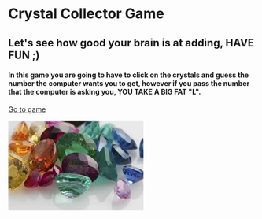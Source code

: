 # Crystal Collector Game

## Let's see how good your brain is at adding, HAVE FUN ;)
#### In this game you are going to have to click on the crystals and guess the number the computer wants you to get, however if you pass the number that the computer is asking you, YOU TAKE A BIG FAT "L".

[Go to game](https://valeria-og.github.io/unit-4-game/index/index.html)

![image](https://github.com/Valeria-OG/Reponsive-Portafolio/blob/master/assets/images/Bote1.jpg)

